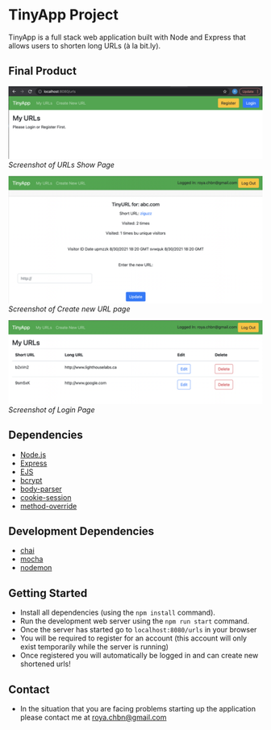 # TinyApp Project

TinyApp is a full stack web application built with Node and Express that allows users to shorten long URLs (à la bit.ly).

## Final Product


!["Screenshot of URL Show Page"](https://github.com/royachobineh/tinyapp/blob/master/docs/urls_page.png)
*Screenshot of URLs Show Page*

!["screenshot description"](https://github.com/royachobineh/tinyapp/blob/master/docs/edit_page.png)
*Screenshot of Create new URL page*

!["screenshot description"](https://github.com/royachobineh/tinyapp/blob/master/docs/loggedin.png)
*Screenshot of Login Page*


## Dependencies

- [Node.js](https://nodejs.org/en/)
- [Express](https://expressjs.com/)
- [EJS](https://ejs.co/)
- [bcrypt](https://www.npmjs.com/package/bcrypt)
- [body-parser](https://www.npmjs.com/package/body-parser)
- [cookie-session](https://www.npmjs.com/package/cookie-session)
- [method-override](https://www.npmjs.com/package/method-override)

## Development Dependencies

- [chai](https://www.chaijs.com/)
- [mocha](https://mochajs.org/)
- [nodemon](https://www.npmjs.com/package/nodemon)

## Getting Started

- Install all dependencies (using the `npm install` command).
- Run the development web server using the `npm run start` command.
- Once the server has started go to `localhost:8080/urls` in your browser
- You will be required to register for an account (this account will only exist temporarily while the server is running)
- Once registered you will automatically be logged in and can create new shortened urls!


## Contact
- In the situation that you are facing problems starting up the application please contact me at roya.chbn@gmail.com
